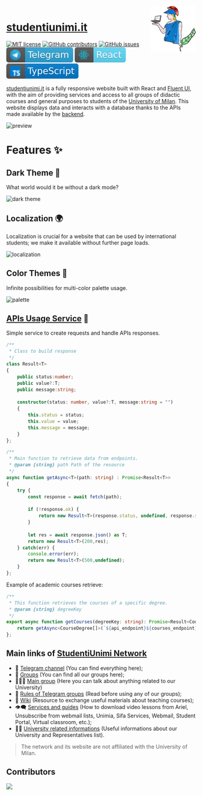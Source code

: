 <img src="public/logo/unimi500.png" width="120" height="120" align="right" />

# [studentiunimi.it](https://studentiunimi.it/)
[![MIT license](https://img.shields.io/badge/License-MIT-blue.svg)](https://lbesson.mit-license.org/) 
[![GitHub contributors](https://badgen.net/github/contributors/StudentiUniMi/website)](https://GitHub.com/StudentiUniMi/website/graphs/contributors/)
[![GitHub issues](https://img.shields.io/github/issues/StudentiUniMi/website)](https://github.com/StudentiUniMi/website/issues/)
[![telegram](./public/svg/telegram.svg)](https://t.me/studenti_unimi) 
[![React](./public/svg/react.svg)](https://it.reactjs.org/) 
[![typescript](./public/svg/typescript.svg)](https://www.typescriptlang.org/) 

[studentiunimi.it](https://studentiunimi.it/) is a fully responsive website built with React and [Fluent UI](https://developer.microsoft.com/en-us/fluentui#/), with the aim of providing services and access to all groups of didactic courses and general purposes to students of the [University of Milan](https://www.unimi.it/). This website displays data and interacts with a database thanks to the APIs made available by the [backend](https://github.com/StudentiUniMi/backend).

![preview](https://user-images.githubusercontent.com/52317197/169861477-0b81f4ae-8c49-4a0b-8e23-a75bb9107ae6.png)

# Features ✨
## Dark Theme 🌚
What world would it be without a dark mode?

![dark theme](https://user-images.githubusercontent.com/52317197/177864085-5764fc13-9657-45f3-bba5-48bd9edce863.png)

## Localization 🌍
Localization is crucial for a website that can be used by international students; we make it available without further page loads.

![localization](https://user-images.githubusercontent.com/52317197/177864684-6def6e5e-2fda-46e2-9435-2e5801db024f.png)

## Color Themes 🍭
Infinite possibilities for multi-color palette usage.

![palette](https://user-images.githubusercontent.com/52317197/177862579-77602480-a180-4ffd-bc8a-6f9df14f337a.png)

## [APIs Usage Service](https://github.com/StudentiUniMi/website/blob/master/src/services/Requests.ts) 🐝
Simple service to create requests and handle APIs responses.

```typescript
/**
 * Class to build response
 */
class Result<T>
{
    public status:number;
    public value?:T;
    public message:string;

    constructor(status: number, value?:T, message:string = "")
    {
        this.status = status;
        this.value = value;
        this.message = message;
    }
};
```

```typescript
/**
 * Main function to retrieve data from endpoints.
 * @param {string} path Path of the resource
 */
async function getAsync<T>(path: string) : Promise<Result<T>>
{
    try {
        const response = await fetch(path);

        if (!response.ok) {
            return new Result<T>(response.status, undefined, response.statusText);
        }

        let res = await response.json() as T;
        return new Result<T>(200,res);
    } catch(err) {
        console.error(err);
        return new Result<T>(500,undefined);
    }
};
```

Example of academic courses retrieve:

```typescript
/**
 * This function retrieves the courses of a specific degree.
 * @param {string} degreeKey
 */
export async function getCourses(degreeKey: string): Promise<Result<CourseDegree[]>> {
    return getAsync<CourseDegree[]>(`${api_endpoint}${courses_endpoint}?deg_id=${degreeKey}`);
};
```

## Main links of [StudentiUnimi Network](https://github.com/StudentiUnimi)
- 🛫 [Telegram channel](https://t.me/studenti_unimi) (You can find everything here);
- 📝 [Groups](https://studentiunimi.it/courses/) (You can find all our groups here);
- 👨‍👨‍👦 [Main group](https://t.me/unimichat) (Here you can talk about anything related to our University)
- 📮 [Rules of Telegram groups](https://studentiunimi.it/rules/) (Read before using any of our groups);
- 📖 [Wiki](https://wiki.studentiunimi.it/) (Resource to exchange useful materials about teaching courses);
- 👁‍🗨 [Services and guides](http://unimia.studentiunimi.it/) (How to download video lessons from Ariel, Unsubscribe from webmail lists, Unimia, Sifa Services, Webmail, Student Portal, Virtual classroom, etc.);
- 👨‍💻 [University related informations](https://studentiunimi.it/representatives/) (Useful informations about our University and Representatives list).

> The network and its website are not affiliated with the University of Milan.

## Contributors
<a href="https://github.com/StudentiUniMi/website/graphs/contributors">
  <img src="https://contrib.rocks/image?repo=StudentiUniMi/website" />
</a>
